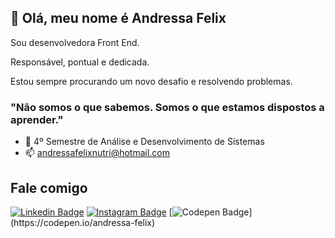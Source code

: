 ## 👋 Olá, meu nome é Andressa Felix

Sou desenvolvedora Front End.

Responsável, pontual e dedicada.

Estou sempre procurando um novo desafio e resolvendo problemas.


### "Não somos o que sabemos. Somos o que estamos dispostos a aprender."

- 🌱 4º Semestre de Análise e Desenvolvimento de Sistemas
-  📫 andressafelixnutri@hotmail.com

## Fale comigo
[![Linkedin Badge](https://img.shields.io/badge/-LinkedIn-blue?style=flat-square&logo=Linkedin&logoColor=white&link=https://www.linkedin.com/in/andressa-felix//)](https://www.linkedin.com/in/andressa-felix//) [![Instagram Badge](https://img.shields.io/badge/-Instagram-violet?style=flat-square&logo=Instagram&logoColor=white&link=https://www.instagram.com/andressafelixnutri/)](https://www.instagram.com/andressafelixnutri/) [![Codepen Badge](https://img.shields.io/badge/-Codepen-black?style=flat-square&logo=Codepen&logoColor=white&link=[https://codepen.io/isadorastan](https://codepen.io/andressa-felix))](https://codepen.io/andressa-felix)



